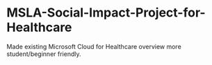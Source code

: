 # MSLA-Social-Impact-Project-for-Healthcare
Made existing Microsoft Cloud for Healthcare overview more student/beginner friendly.
